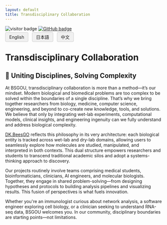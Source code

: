 ```yaml
---
layout: default
title: Transdisciplinary Collaboration
---
```


<!-- Info Row: Visitor count + GitHub profile -->
<div style="margin-top: 10px; margin-bottom: 8px;">
  <img src="https://visitor-badge.laobi.icu/badge?page_id=labonom.github.io/sources/Transdisciplinary_Collaboration.html" alt="visitor badge"/>
  <a href="https://github.com/LabOnoM">
    <img src="https://img.shields.io/badge/GitHub-Profile-black?logo=github" alt="GitHub badge"/>
  </a>
</div>

<!-- Language Switch Row -->
<div>
  <a href="/sources/Transdisciplinary_Collaboration.html" style="padding: 6px 12px; border: 1px solid #ccc; background-color: #f0f0f0; text-decoration: none; border-radius: 4px; margin-right: 8px;">English</a>
  <a href="/sources/Transdisciplinary_Collaboration_JP.html" style="padding: 6px 12px; border: 1px solid #ccc; background-color: #f0f0f0; text-decoration: none; border-radius: 4px; margin-right: 8px;">日本語</a>
  <a href="/sources/Transdisciplinary_Collaboration_CH.html" style="padding: 6px 12px; border: 1px solid #ccc; background-color: #f0f0f0; text-decoration: none; border-radius: 4px;">中文</a>
</div>

# Transdisciplinary Collaboration

## 🔗 Uniting Disciplines, Solving Complexity
At BSGOU, transdisciplinary collaboration is more than a method—it’s our mindset. Modern biological and biomedical problems are too complex to be solved within the boundaries of a single discipline. That’s why we bring together researchers from biology, medicine, computer science, engineering, and beyond to co-create new knowledge, tools, and solutions. We believe that only by integrating wet-lab experiments, computational models, clinical insights, and engineering ingenuity can we fully understand and address biological complexity.

[DK.BeesGO](https://www.bs-gou.com/DK.BeesGO/) reflects this philosophy in its very architecture: each biological entity is tracked across wet-lab and dry-lab domains, allowing users to seamlessly explore how molecules are studied, manipulated, and interpreted in both contexts. This dual structure empowers researchers and students to transcend traditional academic silos and adopt a systems-thinking approach to discovery.

Our projects routinely involve teams comprising medical students, bioinformaticians, clinicians, AI engineers, and molecular biologists. Together, they engage in shared problem-solving—from designing hypotheses and protocols to building analysis pipelines and visualizing results. This fusion of perspectives is what fuels innovation.

Whether you're an immunologist curious about network analysis, a software engineer exploring cell biology, or a clinician seeking to understand RNA-seq data, BSGOU welcomes you. In our community, disciplinary boundaries are starting points—not limitations.
